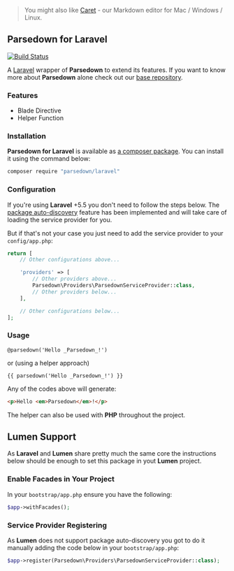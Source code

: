 > You might also like [Caret](https://caret.io?ref=parsedown) - our Markdown editor for Mac / Windows / Linux.

## Parsedown for Laravel

[![Build Status](https://travis-ci.org/parsedown/laravel.svg?branch=master)](https://travis-ci.org/parsedown/laravel)

A [Laravel](https://github.com/laravel/laravel) wrapper of **Parsedown** to extend its features. If you want to know more about **Parsedown** alone check out our [base repository](https://github.com/erusev/parsedown).

### Features

* Blade Directive
* Helper Function

### Installation

**Parsedown for Laravel** is available as [a composer package](https://packagist.org/packages/parsedown/laravel). You can install it using the command below:

``` bash
composer require "parsedown/laravel"
```

### Configuration

If you're using **Laravel** +5.5 you don't need to follow the steps below. The [package auto-discovery](https://laravel-news.com/package-auto-discovery) feature has been implemented and will take care of loading the service provider for you.

But if that's not your case you just need to add the service provider to your `config/app.php`:
``` php
return [
    // Other configurations above...

    'providers' => [
        // Other providers above...
        Parsedown\Providers\ParsedownServiceProvider::class,
        // Other providers below...
    ],

    // Other configurations below...
];
```

### Usage

``` blade
@parsedown('Hello _Parsedown_!')
```

or (using a helper approach)

``` blade
{{ parsedown('Hello _Parsedown_!') }}
```

Any of the codes above will generate:

``` html
<p>Hello <em>Parsedown</em>!</p>
```

The helper can also be used with **PHP** throughout the project.

## Lumen Support

As **Laravel** and **Lumen** share pretty much the same core the instructions below should be enough to set this package in yout **Lumen** project.

### Enable Facades in Your Project

In your `bootstrap/app.php` ensure you have the following:

```php
$app->withFacades();
```

### Service Provider Registering

As **Lumen** does not support package auto-discovery you got to do it manually adding the code below in your `bootstrap/app.php`:

```php
$app->register(Parsedown\Providers\ParsedownServiceProvider::class);
```
